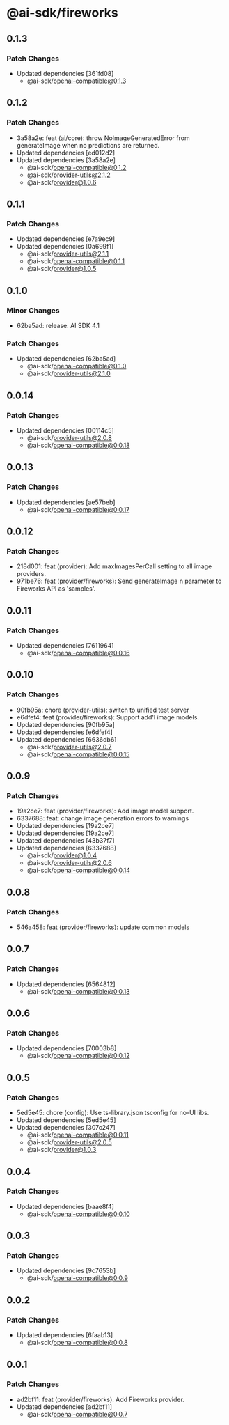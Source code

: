 # @ai-sdk/fireworks

## 0.1.3

### Patch Changes

- Updated dependencies [361fd08]
  - @ai-sdk/openai-compatible@0.1.3

## 0.1.2

### Patch Changes

- 3a58a2e: feat (ai/core): throw NoImageGeneratedError from generateImage when no predictions are returned.
- Updated dependencies [ed012d2]
- Updated dependencies [3a58a2e]
  - @ai-sdk/openai-compatible@0.1.2
  - @ai-sdk/provider-utils@2.1.2
  - @ai-sdk/provider@1.0.6

## 0.1.1

### Patch Changes

- Updated dependencies [e7a9ec9]
- Updated dependencies [0a699f1]
  - @ai-sdk/provider-utils@2.1.1
  - @ai-sdk/openai-compatible@0.1.1
  - @ai-sdk/provider@1.0.5

## 0.1.0

### Minor Changes

- 62ba5ad: release: AI SDK 4.1

### Patch Changes

- Updated dependencies [62ba5ad]
  - @ai-sdk/openai-compatible@0.1.0
  - @ai-sdk/provider-utils@2.1.0

## 0.0.14

### Patch Changes

- Updated dependencies [00114c5]
  - @ai-sdk/provider-utils@2.0.8
  - @ai-sdk/openai-compatible@0.0.18

## 0.0.13

### Patch Changes

- Updated dependencies [ae57beb]
  - @ai-sdk/openai-compatible@0.0.17

## 0.0.12

### Patch Changes

- 218d001: feat (provider): Add maxImagesPerCall setting to all image providers.
- 971be76: feat (provider/fireworks): Send generateImage n parameter to Fireworks API as 'samples'.

## 0.0.11

### Patch Changes

- Updated dependencies [7611964]
  - @ai-sdk/openai-compatible@0.0.16

## 0.0.10

### Patch Changes

- 90fb95a: chore (provider-utils): switch to unified test server
- e6dfef4: feat (provider/fireworks): Support add'l image models.
- Updated dependencies [90fb95a]
- Updated dependencies [e6dfef4]
- Updated dependencies [6636db6]
  - @ai-sdk/provider-utils@2.0.7
  - @ai-sdk/openai-compatible@0.0.15

## 0.0.9

### Patch Changes

- 19a2ce7: feat (provider/fireworks): Add image model support.
- 6337688: feat: change image generation errors to warnings
- Updated dependencies [19a2ce7]
- Updated dependencies [19a2ce7]
- Updated dependencies [43b37f7]
- Updated dependencies [6337688]
  - @ai-sdk/provider@1.0.4
  - @ai-sdk/provider-utils@2.0.6
  - @ai-sdk/openai-compatible@0.0.14

## 0.0.8

### Patch Changes

- 546a458: feat (provider/fireworks): update common models

## 0.0.7

### Patch Changes

- Updated dependencies [6564812]
  - @ai-sdk/openai-compatible@0.0.13

## 0.0.6

### Patch Changes

- Updated dependencies [70003b8]
  - @ai-sdk/openai-compatible@0.0.12

## 0.0.5

### Patch Changes

- 5ed5e45: chore (config): Use ts-library.json tsconfig for no-UI libs.
- Updated dependencies [5ed5e45]
- Updated dependencies [307c247]
  - @ai-sdk/openai-compatible@0.0.11
  - @ai-sdk/provider-utils@2.0.5
  - @ai-sdk/provider@1.0.3

## 0.0.4

### Patch Changes

- Updated dependencies [baae8f4]
  - @ai-sdk/openai-compatible@0.0.10

## 0.0.3

### Patch Changes

- Updated dependencies [9c7653b]
  - @ai-sdk/openai-compatible@0.0.9

## 0.0.2

### Patch Changes

- Updated dependencies [6faab13]
  - @ai-sdk/openai-compatible@0.0.8

## 0.0.1

### Patch Changes

- ad2bf11: feat (provider/fireworks): Add Fireworks provider.
- Updated dependencies [ad2bf11]
  - @ai-sdk/openai-compatible@0.0.7
